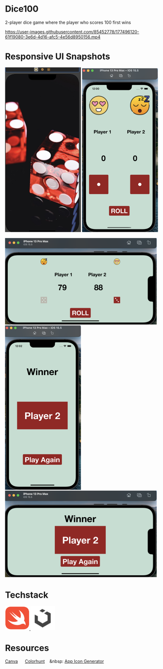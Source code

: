 # Dice100
2-player dice game where the player who scores 100 first wins



https://user-images.githubusercontent.com/85452778/177496120-61f19080-3e6d-4d16-afc5-4e56d8950156.mp4



# Responsive UI Snapshots

<img src="Dice/Images/Launchscreen.png" width="250">
<img src="Dice/Images/MainScreen_Potrait.png" width="250"> &nbsp; <img src="Dice/Images/MainScreen_Landscape.png" width="500">
<img src="Dice/Images/ResultScreen_Potrait.png" width="250"> &nbsp; <img src="Dice/Images/ResultScreen_Landscape.png" width="500">

# Techstack
<a href="https://developer.apple.com/swift/" target="_blank" rel="noreferrer"> <img src="https://raw.githubusercontent.com/devicons/devicon/master/icons/swift/swift-original.svg" alt="swift" width="80" height="80"/> </a>  <a href="https://getuikit.com" target="_blank" rel="noreferrer"> <img src="Dice/Images/uikit.svg" alt="swift" width="80" height="80"/> </a>

# Resources

<a href="https://www.canva.com" target="_blank">Canva</a> &nbsp;&nbsp;&nbsp;&nbsp; <a href="https://colorhunt.co" target="_blank">Colorhunt</a> &nbsp;&nbsp;&nbsp;&nbsp: <a href="https://appicon.co" target="_blank">App Icon Generator</a>
